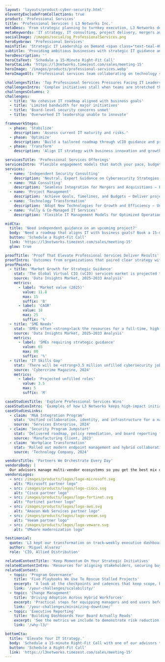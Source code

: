 ```yaml
---
layout: 'layouts/product-cyber-security.html'
eleventyExcludeFromCollections: true
product: 'Professional Services'
title: 'Professional Services | L3 Networks Inc.'
metaDesc: 'From strategic planning to turnkey execution, L3 Networks delivers the professional services that keep critical initiatives on schedule and aligned to business goals.'
metaKeywords: 'IT strategy, IT consulting, project delivery, mergers and acquisitions, technology transformation, program management'
socialImage: /images/social/og_ProfessionalServices.png
heroEyebrow: 'Professional Services'
mainTitle: 'Strategic IT Leadership on Demand <span class="text-teal-400">Drive Your Vision with Expert Guidance</span>'
subtitle: 'Providing ambitious businesses with strategic IT guidance and leadership that aligns technology with growth through Elevate.'
heroDescription: ''
heroCtaText: 'Schedule a 15-Minute Right-Fit Call'
heroCtaLink: 'https://l3networks.timezest.com/sales/meeting-15'
heroImage: '/images/products/professional-services.webp'
heroImageAlt: 'Professional services team collaborating on technology strategy'

challengesTitle: 'Top Professional Services Pressures Facing IT Leaders'
challengesIntro: 'Complex initiatives stall when teams are stretched thin or direction is unclear.'
challengesColumns: 2
challenges:
  - title: 'No cohesive IT roadmap aligned with business goals'
  - title: 'Limited bandwidth for major initiatives'
  - title: 'Board-level security concerns unmet'
  - title: 'Overworked IT leadership unable to innovate'

frameworkSteps:
  - phase: 'Stabilize'
    description: 'Assess current IT maturity and risks.'
  - phase: 'Optimize'
    description: 'Build a tailored roadmap through vCIO guidance and project management.'
  - phase: 'Transform'
    description: 'Align IT strategy with business innovation and growth.'

servicesTitle: 'Professional Services Offerings'
servicesIntro: 'Flexible engagement models that match your pace, budget, and desired level of partnership.'
services:
  - name: 'Independent Security Consulting'
    description: 'Neutral, Expert Guidance on Cybersecurity Strategies — Strengthen your security posture with unbiased, expert advice. Our vendor-neutral consulting helps you navigate risks, develop strategies, and protect your critical assets.'
  - name: 'M&A Consulting'
    description: 'Seamless Integration for Mergers and Acquisitions — Ensure smooth transitions and maximize value during mergers and acquisitions. Our expert guidance simplifies integration and aligns IT with your business objectives.'
  - name: 'Project Management'
    description: 'Achieve Goals, Timelines, and Budgets — Deliver projects on time and within budget. Our project management services provide the oversight and coordination needed to achieve your goals efficiently.'
  - name: 'Technology Transformation'
    description: 'Adopt New Technologies for Growth and Efficiency — Unlock growth and efficiency with modern technology. We guide you through identifying, implementing, and optimizing solutions that align with your business strategy.'
  - name: 'Fully & Co-Managed IT Services'
    description: 'Flexible IT Management Models for Optimized Operations — Optimize IT operations with flexible management models. Whether you need full support or a co-managed approach, we provide scalable solutions to reduce costs and enhance efficiency.'

midCta:
  title: 'Need independent guidance on an upcoming project?'
  body: 'Need a roadmap that aligns IT with business goals? Book a 15-minute Right-Fit Call to see how Elevate provides structure and clarity.'
  button: 'Schedule a Right-Fit Call'
  link: 'https://l3networks.timezest.com/sales/meeting-15'
  glow: true

proofTitle: 'Proof That Elevate Professional Services Deliver Results'
proofIntro: 'Outcomes from organizations that paired clear strategy with disciplined execution.'
proofPoints:
  - title: 'Market Growth for Strategic Guidance'
    stat: 'The Global Virtual CIO (vCIO) services market is projected to reach an estimated value of <strong>$11.8&nbsp;billion by 2025</strong>, growing at a CAGR of approximately <strong>18%</strong>.'
    source: 'Data Insights Market, 2025–2033 Analysis'
    metrics:
      - label: 'Market value (2025)'
        value: 11.8
        max: 15
        suffix: 'B'
      - label: 'CAGR'
        value: 18
        max: 25
        suffix: '%'
  - title: 'SME Needs'
    stat: 'SMEs often <strong>lack the resources for a full-time, high-level IT leader</strong>, yet remain a major driver of vCIO demand.'
    source: 'Data Insights Market, 2025–2033 Analysis'
    metrics:
      - label: 'SMEs requiring strategic guidance'
        value: 65
        max: 80
        suffix: '%'
  - title: 'IT Skills Gap'
    stat: 'There will be <strong>3.5 million unfilled cybersecurity jobs globally in 2024</strong>, increasing reliance on external experts for strategic leadership.'
    source: 'Cybercrime Magazine, 2024'
    metrics:
      - label: 'Projected unfilled roles'
        value: 3.5
        max: 5
        suffix: 'M'

caseStudiesTitle: 'Explore Professional Services Wins'
caseStudiesIntro: 'Examples of how L3 Networks keeps high-impact initiatives moving.'
caseStudiesLinks:
  - claim: 'M&A Integration Program'
    stat: 'Unified collaboration, identity, and infrastructure for a national services firm 60 days ahead of plan.'
    source: 'Services Enterprise, 2024'
  - claim: 'Security Program Jumpstart'
    stat: 'Delivered roadmap, policy remediation, and board reporting for a manufacturer in under 90 days.'
    source: 'Manufacturing Client, 2023'
  - claim: 'Workplace Transformation'
    stat: 'Rolled out modern endpoint management and hybrid collaboration to 5,000 users with 94% adoption.'
    source: 'Technology Company, 2024'

vendorsTitle: 'Partners We Orchestrate Every Day'
vendorsBody: |
  Our advisors manage multi-vendor ecosystems so you get the best mix of security, productivity, and infrastructure expertise.
vendorsLogos:
  - src: /images/products/logos/logo-microsoft.svg
    alt: "Microsoft partner logo"
  - src: /images/products/logos/logo-cisco.svg
    alt: "Cisco partner logo"
  - src: /images/products/logos/logo-fortinet.svg
    alt: "Fortinet partner logo"
  - src: /images/products/logos/logo-aws.svg
    alt: "Amazon Web Services partner logo"
  - src: /images/products/logos/logo-veeam.svg
    alt: "Veeam partner logo"
  - src: /images/products/logos/logo-vmware.svg
    alt: "VMware modernization logo"

testimonial:
  quote: 'L3 kept our transformation on track—weekly executive dashboards, tight vendor coordination, and a team that felt like our own.'
  author: 'Miguel Alvarez'
  role: 'CIO, Allied Distribution'

relatedContentTitle: 'Keep Momentum On Your Strategic Initiatives'
relatedContentIntro: 'Resources for aligning stakeholders, securing buy-in, and sustaining change.'
relatedContent:
  - topic: 'Program Governance'
    title: 'Five Playbooks We Use To Rescue Stalled Projects'
    excerpt: 'A look at the checkpoints and cadences that keep scope, budget, and adoption aligned.'
    link: '/your-challenges/scalability/'
  - topic: 'Change Management'
    title: 'Driving Adoption Across Hybrid Workforces'
    excerpt: 'Practical steps for equipping managers and end users before go-live.'
    link: '/your-challenges/minimizing-downtime/'
  - topic: 'Executive Reporting'
    title: 'Building Dashboards Your Board Actually Reads'
    excerpt: 'See the metrics we include to demonstrate risk reduction and ROI.'
    link: '/why-l3/'

bottomCta:
  title: 'Elevate Your IT Strategy.'
  body: 'Schedule a 15-minute Right-Fit Call with one of our advisors to explore how leadership support can move you forward.'
  button: 'Schedule a Right-Fit Call'
  link: 'https://l3networks.timezest.com/sales/meeting-15'
---
```

